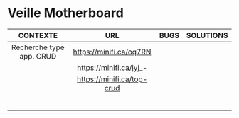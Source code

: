 # **Veille Motherboard**

| CONTEXTE                    |   URL                       | BUGS                                       | SOLUTIONS                          |
|:---------------------------:|:---------------------------:|:------------------------------------------:|:----------------------------------:|
|Recherche type app. CRUD     |https://minifi.ca/oq7RN      |                                            |                                    |
|                             |https://minifi.ca/jyj_-      |                                            |                                    |
|                             |https://minifi.ca/top-crud   |                                            |                                    |
|                             |                             |                                            |                                    |
|                             |                             |                                            |                                    |
|                             |                             |                                            |                                    |
|                             |                             |                                            |                                    |
|                             |                             |                                            |                                    |
|                             |                             |                                            |                                    |